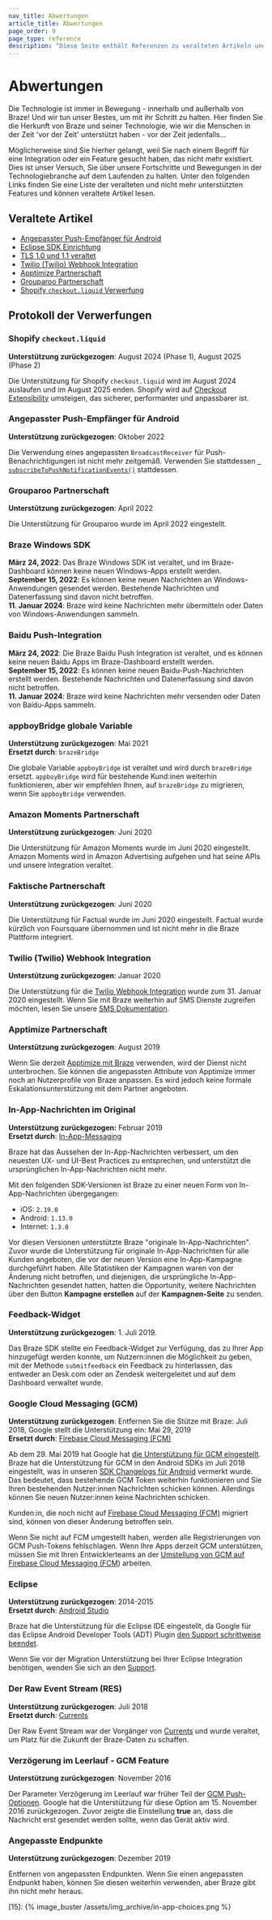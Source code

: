 ```yaml
---
nav_title: Abwertungen
article_title: Abwertungen
page_order: 9
page_type: reference
description: "Diese Seite enthält Referenzen zu veralteten Artikeln und eine Liste veralteter und nicht mehr unterstützter Features."
---
```


# Abwertungen

Die Technologie ist immer in Bewegung - innerhalb und außerhalb von Braze! Und wir tun unser Bestes, um mit ihr Schritt zu halten. Hier finden Sie die Herkunft von Braze und seiner Technologie, wie wir die Menschen in der Zeit 'vor der Zeit' unterstützt haben - vor der Zeit jedenfalls...

Möglicherweise sind Sie hierher gelangt, weil Sie nach einem Begriff für eine Integration oder ein Feature gesucht haben, das nicht mehr existiert. Dies ist unser Versuch, Sie über unsere Fortschritte und Bewegungen in der Technologiebranche auf dem Laufenden zu halten. Unter den folgenden Links finden Sie eine Liste der veralteten und nicht mehr unterstützten Features und können veraltete Artikel lesen.

## Veraltete Artikel

- [Angepasster Push-Empfänger für Android]({{site.baseurl}}/help/release_notes/deprecations/custom_broadcast_receiver/)
- [Eclipse SDK Einrichtung]({{site.baseurl}}/help/release_notes/deprecations/eclipse_setup_deprecated/)
- [TLS 1.0 und 1.1 veraltet]({{site.baseurl}}/help/release_notes/deprecations/tls_deprecation/)
- [Twilio (Twilio) Webhook Integration]({{site.baseurl}}/help/release_notes/deprecations/twilio/)
- [Apptimize Partnerschaft]({{site.baseurl}}/help/release_notes/deprecations/apptimize/)
- [Grouparoo Partnerschaft]({{site.baseurl}}/help/release_notes/deprecations/grouparoo)
- [Shopify `checkout.liquid` Verwerfung]({{site.baseurl}}/help/release_notes/deprecations/shopify_checkout/)

## Protokoll der Verwerfungen

### Shopify `checkout.liquid`

**Unterstützung zurückgezogen**: August 2024 (Phase 1), August 2025 (Phase 2)

Die Unterstützung für Shopify `checkout.liquid` wird im August 2024 auslaufen und im August 2025 enden. Shopify wird auf [Checkout Extensibility](https://www.shopify.com/enterprise/blog/checkout-extensibility-winter-editions) umsteigen, das sicherer, performanter und anpassbarer ist.

### Angepasster Push-Empfänger für Android

**Unterstützung zurückgezogen**: Oktober 2022

Die Verwendung eines angepassten `BroadcastReceiver` für Push-Benachrichtigungen ist nicht mehr zeitgemäß. Verwenden Sie stattdessen [` subscribeToPushNotificationEvents()`]({{site.baseurl}}/developer_guide/push_notifications/customization/?sdktab=android#android_using-a-callback-for-push-events) stattdessen.

### Grouparoo Partnerschaft

**Unterstützung zurückgezogen**: April 2022

Die Unterstützung für Grouparoo wurde im April 2022 eingestellt.

### Braze Windows SDK

**März 24, 2022**: Das Braze Windows SDK ist veraltet, und im Braze-Dashboard können keine neuen Windows-Apps erstellt werden.<br>
**September 15, 2022**: Es können keine neuen Nachrichten an Windows-Anwendungen gesendet werden. Bestehende Nachrichten und Datenerfassung sind davon nicht betroffen.<br>
**11\. Januar 2024**: Braze wird keine Nachrichten mehr übermitteln oder Daten von Windows-Anwendungen sammeln.

### Baidu Push-Integration

**März 24, 2022**: Die Braze Baidu Push Integration ist veraltet, und es können keine neuen Baidu Apps im Braze-Dashboard erstellt werden. <br>
**September 15, 2022**: Es können keine neuen Baidu-Push-Nachrichten erstellt werden. Bestehende Nachrichten und Datenerfassung sind davon nicht betroffen.<br>
**11\. Januar 2024**: Braze wird keine Nachrichten mehr versenden oder Daten von Baidu-Apps sammeln.

### appboyBridge globale Variable

**Unterstützung zurückgezogen**: Mai 2021<br>
**Ersetzt durch**: `brazeBridge`

Die globale Variable `appboyBridge` ist veraltet und wird durch `brazeBridge` ersetzt. `appboyBridge` wird für bestehende Kund:inen weiterhin funktionieren, aber wir empfehlen Ihnen, auf `brazeBridge` zu migrieren, wenn Sie `appboyBridge` verwenden.

### Amazon Moments Partnerschaft

**Unterstützung zurückgezogen**: Juni 2020

Die Unterstützung für Amazon Moments wurde im Juni 2020 eingestellt. Amazon Moments wird in Amazon Advertising aufgehen und hat seine APIs und unsere Integration veraltet.

### Faktische Partnerschaft

**Unterstützung zurückgezogen**: Juni 2020

Die Unterstützung für Factual wurde im Juni 2020 eingestellt. Factual wurde kürzlich von Foursquare übernommen und ist nicht mehr in die Braze Plattform integriert.

### Twilio (Twilio) Webhook Integration

**Unterstützung zurückgezogen**: Januar 2020

Die Unterstützung für die [Twilio Webhook Integration]({{site.baseurl}}/partners/twilio/) wurde zum 31\. Januar 2020 eingestellt. Wenn Sie mit Braze weiterhin auf SMS Dienste zugreifen möchten, lesen Sie unsere [SMS Dokumentation]({{site.baseurl}}/user_guide/message_building_by_channel/sms/).

### Apptimize Partnerschaft

**Unterstützung zurückgezogen**: August 2019

Wenn Sie derzeit [Apptimize mit Braze]({{site.baseurl}}/help/release_notes/deprecations/apptimize) verwenden, wird der Dienst nicht unterbrochen. Sie können die angepassten Attribute von Apptimize immer noch an Nutzerprofile von Braze anpassen. Es wird jedoch keine formale Eskalationsunterstützung mit dem Partner angeboten.

### In-App-Nachrichten im Original

**Unterstützung zurückgezogen:** Februar 2019<br>
**Ersetzt durch**: [In-App-Messaging]({{site.baseurl}}/user_guide/message_building_by_channel/in-app_messages/creating_an_in-app_message)

Braze hat das Aussehen der In-App-Nachrichten verbessert, um den neuesten UX- und UI-Best Practices zu entsprechen, und unterstützt die ursprünglichen In-App-Nachrichten nicht mehr.

Mit den folgenden SDK-Versionen ist Braze zu einer neuen Form von In-App-Nachrichten übergegangen:
- iOS: `2.19.0`
- Android: `1.13.0`
- Internet: `1.3.0`

Vor diesen Versionen unterstützte Braze "originale In-App-Nachrichten". Zuvor wurde die Unterstützung für originale In-App-Nachrichten für alle Kunden angeboten, die vor der neuen Version eine In-App-Kampagne durchgeführt haben. Alle Statistiken der Kampagnen waren von der Änderung nicht betroffen, und diejenigen, die ursprüngliche In-App-Nachrichten gesendet hatten, hatten die Opportunity, weitere Nachrichten über den Button **Kampagne erstellen** auf der **Kampagnen-Seite** zu senden.

### Feedback-Widget

**Unterstützung zurückgezogen**: 1\. Juli 2019.

Das Braze SDK stellte ein Feedback-Widget zur Verfügung, das zu Ihrer App hinzugefügt werden konnte, um Nutzern:innen die Möglichkeit zu geben, mit der Methode `submitfeedback` ein Feedback zu hinterlassen, das entweder an Desk.com oder an Zendesk weitergeleitet und auf dem Dashboard verwaltet wurde.

### Google Cloud Messaging (GCM)

**Unterstützung zurückgezogen**: Entfernen Sie die Stütze mit Braze: Juli 2018, Google stellt die Unterstützung ein: Mai 29, 2019<br>
**Ersetzt durch**: [Firebase Cloud Messaging (FCM)]({{site.baseurl}}/developer_guide/platform_integration_guides/android/push_notifications/integration/standard_integration/#step-1-enable-firebase)

Ab dem 29\. Mai 2019 hat Google hat [die Unterstützung für GCM eingestellt](https://developers.googleblog.com/2018/04/time-to-upgrade-from-gcm-to-fcm.html). Braze hat die Unterstützung für GCM in den Android SDKs im Juli 2018 eingestellt, was in unseren [SDK Changelogs für Android](https://github.com/braze-inc/braze-android-sdk/blob/master/CHANGELOG.md) vermerkt wurde. Das bedeutet, dass bestehende GCM Token weiterhin funktionieren und Sie Ihren bestehenden Nutzer:innen Nachrichten schicken können. Allerdings können Sie neuen Nutzer:innen keine Nachrichten schicken.

Kunden:in, die noch nicht auf [Firebase Cloud Messaging (FCM)]({{site.baseurl}}/developer_guide/platform_integration_guides/android/push_notifications/integration/standard_integration/#step-1-enable-firebase) migriert sind, können von dieser Änderung betroffen sein.

Wenn Sie nicht auf FCM umgestellt haben, werden alle Registrierungen von GCM Push-Tokens fehlschlagen. Wenn Ihre Apps derzeit GCM unterstützen, müssen Sie mit Ihren Entwicklerteams an der [Umstellung von GCM auf Firebase Cloud Messaging (FCM](https://developers.google.com/cloud-messaging/android/android-migrate-fcm)) arbeiten.

### Eclipse

**Unterstützung zurückgezogen**: 2014-2015<br>
**Ersetzt durch**: [Android Studio]({{site.baseurl}}/developer_guide/platform_integration_guides/android/initial_sdk_setup/android_sdk_integration/#using-android-studio)

Braze hat die Unterstützung für die Eclipse IDE eingestellt, da Google für das Eclipse Android Developer Tools (ADT) Plugin [den Support schrittweise beendet](http://android-developers.blogspot.com/2015/06/an-update-on-eclipse-android-developer.html). 

Wenn Sie vor der Migration Unterstützung bei Ihrer Eclipse Integration benötigen, wenden Sie sich an den [Support]({{site.baseurl}}/support_contact/).

### Der Raw Event Stream (RES)

**Unterstützung zurückgezogen**: Juli 2018<br>
**Ersetzt durch**: [Currents]({{site.baseurl}}/user_guide/data/braze_currents/)

Der Raw Event Stream war der Vorgänger von [Currents]({{site.baseurl}}/user_guide/data/braze_currents/) und wurde veraltet, um Platz für die Zukunft der Braze-Daten zu schaffen.

### Verzögerung im Leerlauf - GCM Feature

**Unterstützung zurückgezogen**: November 2016

Der Parameter Verzögerung im Leerlauf war früher Teil der [GCM Push-Optionen](https://developers.google.com/cloud-messaging/http-server-ref). Google hat die Unterstützung für diese Option am 15\. November 2016 zurückgezogen. Zuvor zeigte die Einstellung **true** an, dass die Nachricht erst gesendet werden sollte, wenn das Gerät aktiv wird.

### Angepasste Endpunkte

**Unterstützung zurückgezogen**: Dezember 2019

Entfernen von angepassten Endpunkten. Wenn Sie einen angepassten Endpunkt haben, können Sie diesen weiterhin verwenden, aber Braze gibt ihn nicht mehr heraus.


[15]: {% image_buster /assets/img_archive/in-app-choices.png %}
